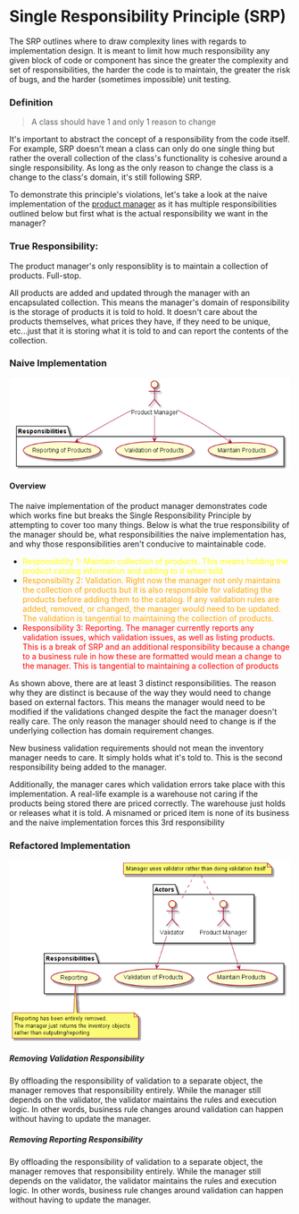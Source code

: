 # Single Responsibility Principle (SRP)

The SRP outlines where to draw complexity lines with regards to implementation design. It is meant to limit how much responsibility any given block of code or component has since the greater the complexity and set of responsibilities, the harder the code is to maintain, the greater the risk of bugs, and the harder (sometimes impossible) unit testing.

### Definition
> A class should have 1 and only 1 reason to change

It's important to abstract the concept of a responsibility from the code itself. For example, SRP doesn't mean a class can only do one single thing but rather the overall collection of the class's functionality is cohesive around a single responsibility. As long as the only reason to change the class is a change to the class's domain, it's still following SRP.

To demonstrate this principle's violations, let's take a look at the naive implementation of the [product manager](../1_single_responsibility/naive/product_manager.ts) as it has multiple responsibilities outlined below but first what is the actual responsibility we want in the manager?

### True Responsibility:

The product manager's only responsiblity is to maintain a collection of products. Full-stop.

All products are added and updated through the manager with an encapsulated collection. This means the manager's domain of responsibility is the storage of products it is told to hold. It doesn't care about the products themselves, what prices they have, if they need to be unique, etc...just that it is storing what it is told to and can report the contents of the collection.

### Naive Implementation



![Select launch profile (VSCode)](images/srp_naive.png)

#### Overview
The naive implementation of the product manager demonstrates code which works fine but breaks the Single Responsibility Principle by attempting to cover too many things. Below is what the true responsibility of the manager should be, what responsibilities the naive implementation has, and why those responsibilities aren't conducive to maintainable code.



* <span style="color:#FFFF00">Responsibility 1: Maintain collection of products. This means holding the product catalog information and adding to it when told.</span>
* <span style="color:orange">Responsibility 2: Validation. Right now the manager not only maintains the collection of products but it is also responsible for validating the products before adding them to the catalog. If any validation rules are added, removed, or changed, the manager would need to be updated. The validation is tangential to maintaining the collection of products.</span>
* <span style="color:red">Responsibility 3: Reporting. The manager currently reports any validation issues, which validation issues, as well as listing products. This is a break of SRP and an additional responsibility because a change to a business rule in how these are formatted would mean a change to the manager. This is tangential to maintaining a collection of products</span>

As shown above, there are at least 3 distinct responsibilities. The reason why they are distinct is because of the way they would need to change based on external factors. This means the manager would need to be modified if the validations changed despite the fact the manager doesn't really care. The only reason the manager should need to change is if the underlying collection has domain requirement changes.

New business validation requirements should not mean the inventory manager needs to care. It simply holds what it's told to. This is the second responsibility being added to the manager.

Additionally, the manager cares which validation errors take place with this implementation. A real-life example is a warehouse not caring if the products being stored there are priced correctly. The warehouse just holds or releases what it is told. A misnamed or priced item is none of its business and the naive implementation forces this 3rd responsibility

### Refactored Implementation

![Refactored Implementation](images/srp_refactored.png)

##### Removing Validation Responsibility
By offloading the responsibility of validation to a separate object, the manager removes that responsibility entirely. While the manager still depends on the validator, the validator maintains the rules and execution logic. In other words, business rule changes around validation can happen without having to update the manager.

##### Removing Reporting Responsibility
By offloading the responsibility of validation to a separate object, the manager removes that responsibility entirely. While the manager still depends on the validator, the validator maintains the rules and execution logic. In other words, business rule changes around validation can happen without having to update the manager.

